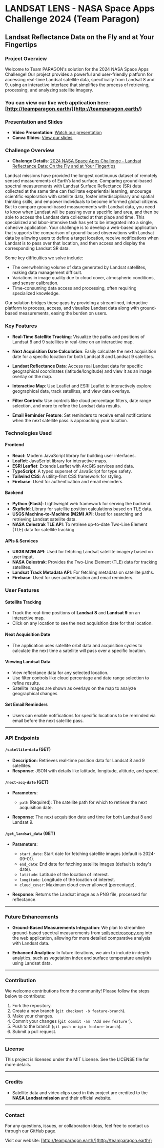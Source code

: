 # LANDSAT LENS - NASA Space Apps Challenge 2024  (Team Paragon)

## Landsat Reflectance Data on the Fly and at Your Fingertips

### Project Overview

Welcome to Team PARAGON's solution for the 2024 NASA Space Apps Challenge! Our project provides a powerful and user-friendly platform for accessing real-time Landsat satellite data, specifically from Landsat 8 and 9, using an interactive interface that simplifies the process of retrieving, processing, and analyzing satellite imagery.

### You can view our live web application here: [http://teamparagon.earth/](http://teamparagon.earth/)

### Presentation and Slides

- **Video Presentation**: [Watch our presentation](https://drive.google.com/file/d/1PSt5gshXWqIrLIkaDd30L6EpWt0PJ_-m/view?usp=drive_link)
- **Canva Slides**: [View our slides](https://www.canva.com/design/DAGSmiL34aI/MIYgkgIWlCa-DbSFVXXqCw/view?utm_content=DAGSmiL34aI&utm_campaign=designshare&utm_medium=link&utm_source=editor)

### Challenge Overview

- **Chalenge Details**: [2024 NASA Space Apps Challenge - Landsat Reflectance Data: On the Fly and at Your Fingertips](https://www.spaceappschallenge.org/nasa-space-apps-2024/challenges/landsat-reflectance-data-on-the-fly-and-at-your-fingertips/?tab=details)

Landsat missions have provided the longest continuous dataset of remotely sensed measurements of Earth’s land surface. Comparing ground-based spectral measurements with Landsat Surface Reflectance (SR) data collected at the same time can facilitate experiential learning, encourage scientific exploration with satellite data, foster interdisciplinary and spatial thinking skills, and empower individuals to become informed global citizens. But to compare ground-based measurements with Landsat data, you need to know when Landsat will be passing over a specific land area, and then be able to access the Landsat data collected at that place and time. This specialized and labor-intensive task has yet to be integrated into a single, cohesive application. Your challenge is to develop a web-based application that supports the comparison of ground-based observations with Landsat data by allowing users to define a target location, receive notifications when Landsat is to pass over that location, and then access and display the corresponding Landsat SR data.

Some key difficulties we solve include:

- The overwhelming volume of data generated by Landsat satellites, making data management difficult.
- Variations in image quality due to cloud cover, atmospheric conditions, and sensor calibration.
- Time-consuming data access and processing, often requiring specialized knowledge.

Our solution bridges these gaps by providing a streamlined, interactive platform to process, access, and visualize Landsat data along with ground-based measurements, easing the burden on users.

### Key Features

- **Real-Time Satellite Tracking**: Visualize the paths and positions of Landsat 8 and 9 satellites in real-time on an interactive map.
  
- **Next Acquisition Date Calculation**: Easily calculate the next acquisition date for a specific location for both Landsat 8 and Landsat 9 satellites.

- **Landsat Reflectance Data**: Access real Landsat data for specific geographical coordinates (latitude/longitude) and view it as an image overlay on the map.

- **Interactive Map**: Use Leaflet and ESRI Leaflet to interactively explore geographical data, track satellites, and view data overlays.

- **Filter Controls**: Use controls like cloud percentage filters, date range selection, and more to refine the Landsat data results.

- **Email Reminder Feature**: Set reminders to receive email notifications when the next satellite pass is approaching your location.

### Technologies Used

#### Frontend

- **React**: Modern JavaScript library for building user interfaces.
- **Leaflet**: JavaScript library for interactive maps.
- **ESRI Leaflet**: Extends Leaflet with ArcGIS services and data.
- **TypeScript**: A typed superset of JavaScript for type safety.
- **Tailwind CSS**: A utility-first CSS framework for styling.
- **Firebase**: Used for authentication and email reminders.

#### Backend

- **Python (Flask)**: Lightweight web framework for serving the backend.
- **Skyfield**: Library for satellite position calculations based on TLE data.
- **USGS Machine-to-Machine (M2M) API**: Used for searching and retrieving Landsat satellite data.
- **NASA Celestrak TLE API**: To retrieve up-to-date Two-Line Element (TLE) data for satellite tracking.

#### APIs & Services

- **USGS M2M API**: Used for fetching Landsat satellite imagery based on user input.
- **NASA Celestrak**: Provides the Two-Line Element (TLE) data for tracking satellites.
- **Landsat Track Metadata API**: For fetching metadata on satellite paths.
- **Firebase**: Used for user authentication and email reminders.


### User Features

#### Satellite Tracking
- Track the real-time positions of **Landsat 8** and **Landsat 9** on an interactive map.
- Click on any location to see the next acquisition date for that location.

#### Next Acquisition Date
- The application uses satellite orbit data and acquisition cycles to calculate the next time a satellite will pass over a specific location.
  
#### Viewing Landsat Data
- View reflectance data for any selected location.
- Use filter controls like cloud percentage and date range selection to refine results.
- Satellite images are shown as overlays on the map to analyze geographical changes.

#### Set Email Reminders
- Users can enable notifications for specific locations to be reminded via email before the next satellite pass.

---

### API Endpoints

#### `/satellite-data` (GET)

- **Description**: Retrieves real-time position data for Landsat 8 and 9 satellites.
- **Response**: JSON with details like latitude, longitude, altitude, and speed.

#### `/next-acq-date` (GET)

- **Parameters**:
  - `path` (Required): The satellite path for which to retrieve the next acquisition date.
  
- **Response**: The next acquisition date and time for both Landsat 8 and Landsat 9.

#### `/get_landsat_data` (GET)

- **Parameters**:
  - `start_date`: Start date for fetching satellite images (default is 2024-09-01).
  - `end_date`: End date for fetching satellite images (default is today's date).
  - `latitude`: Latitude of the location of interest.
  - `longitude`: Longitude of the location of interest.
  - `cloud_cover`: Maximum cloud cover allowed (percentage).
  
- **Response**: Returns the Landsat image as a PNG file, processed for reflectance.

---

### Future Enhancements

- **Ground-Based Measurements Integration**: We plan to streamline ground-based spectral measurements from [soilspectroscopy.org](https://soilspectroscopy.org) into the web application, allowing for more detailed comparative analysis with Landsat data.

- **Enhanced Analytics**: In future iterations, we aim to include in-depth analytics, such as vegetation index and surface temperature analysis using Landsat data.

---

### Contribution

We welcome contributions from the community! Please follow the steps below to contribute:

1. Fork the repository.
2. Create a new branch (`git checkout -b feature-branch`).
3. Make your changes.
4. Commit your changes (`git commit -am 'Add new feature'`).
5. Push to the branch (`git push origin feature-branch`).
6. Submit a pull request.

---

### License

This project is licensed under the MIT License. See the LICENSE file for more details.

---

### Credits

- Satellite data and video clips used in this project are credited to the **NASA Landsat mission** and their official website.
  
---

### Contact

For any questions, issues, or collaboration ideas, feel free to contact us through our GitHub page.

Visit our website: [http://teamparagon.earth/](http://teamparagon.earth/)

